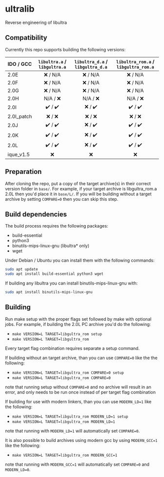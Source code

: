 # ultralib

Reverse engineering of libultra

## Compatibility

Currently this repo supports building the following versions:

| IDO / GCC  | `libultra.a` / `libgultra.a` | `libultra_d.a` / `libgultra_d.a` | `libultra_rom.a` / `libgultra_rom.a` |
| -          | :-: | :-: | :-: |
| 2.0E       | :x: / N/A | :x: / N/A | :x: / N/A |
| 2.0F       | :x: / N/A | :x: / N/A | :x: / N/A |
| 2.0G       | :x: / N/A | :x: / N/A | :x: / N/A |
| 2.0H       | N/A / :x: | N/A / :x: | N/A / :x: |
| 2.0I       | :heavy_check_mark: / :heavy_check_mark: | :x: / :heavy_check_mark: | :heavy_check_mark: / :heavy_check_mark: |
| 2.0I_patch | :x: / :x: | :x: / :x: | :x: / :x: |
| 2.0J       | :heavy_check_mark: / :heavy_check_mark: | :x: / :heavy_check_mark: | :heavy_check_mark: / :heavy_check_mark: |
| 2.0K       | :heavy_check_mark: / :heavy_check_mark: | :x: / :heavy_check_mark: | :heavy_check_mark: / :heavy_check_mark: |
| 2.0L       | :heavy_check_mark: / :heavy_check_mark: | :x: / :heavy_check_mark: | :heavy_check_mark: / :heavy_check_mark: |
| ique_v1.5  | :x: | :x: | :x: |

## Preparation

After cloning the repo, put a copy of the target archive(s) in their correct version folder in `base/`.
For example, if your target archive is libgultra_rom.a 2.0L then you'd place it in `base/L/`.
If you will be building without a target archive by setting `COMPARE=0` then you can skip this step.

## Build dependencies

The build process requires the following packages:

- build-essential
- python3
- binutils-mips-linux-gnu (libultra* only)
- wget

Under Debian / Ubuntu you can install them with the following commands:

```bash
sudo apt update
sudo apt install build-essential python3 wget
```

If building any libultra you can install binutils-mips-linux-gnu with:

```bash
sudo apt install binutils-mips-linux-gnu
```

## Building

Run make setup with the proper flags set followed by make with optional jobs.
For example, if building the 2.0L PC archive you'd do the following:

- `make VERSION=L TARGET=libgultra_rom setup`
- `make VERSION=L TARGET=libgultra_rom`

Every target flag combination requires separate a setup command.

If building without an target archive, than you can use `COMPARE=0` like the the following:

- `make VERSION=L TARGET=libgultra_rom COMPARE=0 setup`
- `make VERSION=L TARGET=libgultra_rom COMPARE=0`

note that running setup without `COMPARE=0` and no archive will result in an error,
and only needs to be run once instead of per target flag combination

If building for use with modern linkers, than you can use `MODERN_LD=1` like the following:

- `make VERSION=L TARGET=libgultra_rom MODERN_LD=1 setup`
- `make VERSION=L TARGET=libgultra_rom MODERN_LD=1`

note that running with `MODERN_LD=1` will automatically set `COMPARE=0`.

It is also possible to build archives using modern gcc by using `MODERN_GCC=1` like the following:

- `make VERSION=L TARGET=libgultra_rom MODERN_GCC=1`

note that running with `MODERN_GCC=1` will automatically set `COMPARE=0` and `MODERN_LD=0`.
